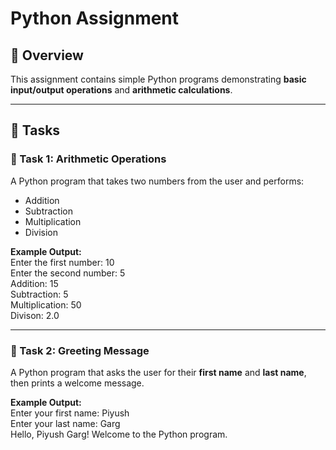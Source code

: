 # Python Assignment

## 📌 Overview
This assignment contains simple Python programs demonstrating **basic input/output operations** and **arithmetic calculations**.

---

## 📝 Tasks

### 🔹 Task 1: Arithmetic Operations
A Python program that takes two numbers from the user and performs:
- Addition  
- Subtraction  
- Multiplication  
- Division  

**Example Output:**
<br>
Enter the first number: 10
<br>
Enter the second number: 5
<br>
Addition: 15
<br>
Subtraction: 5
<br>
Multiplication: 50
<br>
Divison: 2.0    

---

### 🔹 Task 2: Greeting Message
A Python program that asks the user for their **first name** and **last name**, then prints a welcome message.

**Example Output:**
<br>
Enter your first name: Piyush
<br>
Enter your last name: Garg
<br>
Hello, Piyush Garg! Welcome to the Python program.
